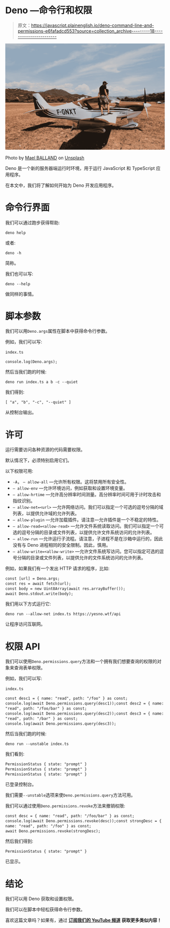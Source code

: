 # Deno —命令行和权限

> 原文：<https://javascript.plainenglish.io/deno-command-line-and-permissions-e6fafadcd553?source=collection_archive---------18----------------------->

![](img/8f8972ba3a805a9e76b5c1f413734d2b.png)

Photo by [Mael BALLAND](https://unsplash.com/@mael_bld?utm_source=medium&utm_medium=referral) on [Unsplash](https://unsplash.com?utm_source=medium&utm_medium=referral)

Deno 是一个新的服务器端运行时环境，用于运行 JavaScript 和 TypeScript 应用程序。

在本文中，我们将了解如何开始为 Deno 开发应用程序。

# 命令行界面

我们可以通过跑步获得帮助:

```
deno help
```

或者:

```
deno -h
```

简称。

我们也可以写:

```
deno --help
```

做同样的事情。

# 脚本参数

我们可以用`Deno.args`属性在脚本中获得命令行参数。

例如，我们可以写:

`index.ts`

```
console.log(Deno.args);
```

然后当我们跑的时候:

```
deno run index.ts a b -c --quiet
```

我们得到:

```
[ "a", "b", "-c", "--quiet" ]
```

从控制台输出。

# 许可

运行需要访问各种资源的代码需要权限。

默认情况下，必须特别启用它们。

以下权限可用:

*   `-A`， `— allow-all` —允许所有权限。这将禁用所有安全性。
*   `— allow-env` —允许环境访问，例如获取和设置环境变量。
*   `— allow-hrtime` —允许高分辨率时间测量。高分辨率时间可用于计时攻击和指纹识别。
*   `— allow-net=<url>` —允许网络访问。我们可以指定一个可选的逗号分隔的域列表，以提供允许域的允许列表。
*   `— allow-plugin` —允许加载插件。请注意—允许插件是一个不稳定的特性。
*   `— allow-read=<allow-read>` —允许文件系统读取访问。我们可以指定一个可选的逗号分隔的目录或文件列表，以提供允许文件系统访问的允许列表。
*   `— allow-run` —允许运行子流程。请注意，子进程不是在沙箱中运行的，因此没有与 Deno 进程相同的安全限制。因此，慎用。
*   `— allow-write=<allow-write>` —允许文件系统写访问。您可以指定可选的逗号分隔的目录或文件列表，以提供允许的文件系统访问的允许列表。

例如，如果我们有一个发出 HTTP 请求的程序，比如:

```
const [url] = Deno.args;
const res = await fetch(url);
const body = new Uint8Array(await res.arrayBuffer());
await Deno.stdout.write(body);
```

我们用以下方式运行它:

```
deno run --allow-net index.ts https://yesno.wtf/api
```

让程序访问互联网。

# 权限 API

我们可以使用`Deno.permissions.query`方法和一个拥有我们想要查询的权限的对象来查询表单权限。

例如，我们可以写:

`index.ts`

```
const desc1 = { name: "read", path: "/foo" } as const;
console.log(await Deno.permissions.query(desc1));const desc2 = { name: "read", path: "/foo/bar" } as const;
console.log(await Deno.permissions.query(desc2));const desc3 = { name: "read", path: "/bar" } as const;
console.log(await Deno.permissions.query(desc3));
```

然后当我们跑的时候:

```
deno run --unstable index.ts
```

我们看到:

```
PermissionStatus { state: "prompt" }
PermissionStatus { state: "prompt" }
PermissionStatus { state: "prompt" }
```

已登录控制台。

我们需要`--unstable`选项来使`Deno.permissions.query`方法可用。

我们可以通过使用`Deno.permissions.revoke`方法来撤销权限:

```
const desc = { name: "read", path: "/foo/bar" } as const;
console.log(await Deno.permissions.revoke(desc));const strongDesc = { name: "read", path: "/foo" } as const;
await Deno.permissions.revoke(strongDesc);
```

然后我们得到:

```
PermissionStatus { state: "prompt" }
```

已显示。

# 结论

我们可以用 Deno 获取和设置权限。

我们可以在脚本中轻松获得命令行参数。

喜欢这篇文章吗？如果有，通过 [**订阅我们的 YouTube 频道**](https://www.youtube.com/channel/UCtipWUghju290NWcn8jhyAw?sub_confirmation=true) **获取更多类似内容！**